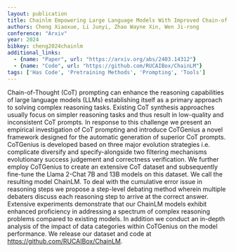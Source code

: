 ```yaml
---
layout: publication
title: Chainlm Empowering Large Language Models With Improved Chain-of-thought Prompting
authors: Cheng Xiaoxue, Li Junyi, Zhao Wayne Xin, Wen Ji-rong
conference: "Arxiv"
year: 2024
bibkey: cheng2024chainlm
additional_links:
  - {name: "Paper", url: "https://arxiv.org/abs/2403.14312"}
  - {name: "Code", url: "https://github.com/RUCAIBox/ChainLM"}
tags: ['Has Code', 'Pretraining Methods', 'Prompting', 'Tools']
---
```

Chain-of-Thought (CoT) prompting can enhance the reasoning capabilities of large language models (LLMs) establishing itself as a primary approach to solving complex reasoning tasks. Existing CoT synthesis approaches usually focus on simpler reasoning tasks and thus result in low-quality and inconsistent CoT prompts. In response to this challenge we present an empirical investigation of CoT prompting and introduce CoTGenius a novel framework designed for the automatic generation of superior CoT prompts. CoTGenius is developed based on three major evolution strategies i.e. complicate diversify and specify-alongside two filtering mechanisms evolutionary success judgement and correctness verification. We further employ CoTGenius to create an extensive CoT dataset and subsequently fine-tune the Llama 2-Chat 7B and 13B models on this dataset. We call the resulting model ChainLM. To deal with the cumulative error issue in reasoning steps we propose a step-level debating method wherein multiple debaters discuss each reasoning step to arrive at the correct answer. Extensive experiments demonstrate that our ChainLM models exhibit enhanced proficiency in addressing a spectrum of complex reasoning problems compared to existing models. In addition we conduct an in-depth analysis of the impact of data categories within CoTGenius on the model performance. We release our dataset and code at https://github.com/RUCAIBox/ChainLM.
